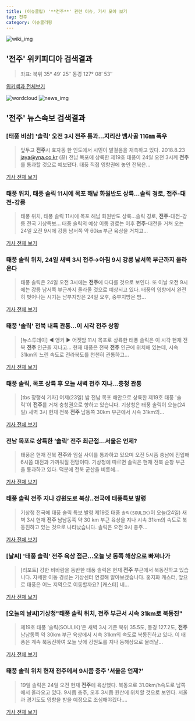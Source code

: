```yaml
---
title: (이슈클립) '**전주**' 관련 이슈, 기사 모아 보기
tag: 전주
category: 이슈클리핑
---
```

![wiki_img](https://user-images.githubusercontent.com/42597476/44503234-41136a80-a6d0-11e8-9071-6fc6418eafe4.png)
## **'**전주**'** 위키피디아 검색결과
>좌표: 북위 35° 49′ 25″ 동경 127° 08′ 53″

<a href="https://ko.wikipedia.org/wiki/전주" target="_blank">위키백과 전체보기</a>

![wordcloud](https://s3.ap-northeast-2.amazonaws.com/lyrics101-wordcloud/2018-08-24-1535061210.png)
![news_img](https://user-images.githubusercontent.com/42597476/44507050-1206f400-a6e4-11e8-8d98-7ffbfebb353f.png)
## **'**전주**'** 뉴스속보 검색결과
### [태풍 비상] '솔릭' 오전 3시 **전주** 통과…지리산 뱀사골 116㎜ 폭우

>앞두고 **전주**시 효자동 한 인도에서 시민이 발걸음을 재촉하고 있다. 2018.8.23 jaya@yna.co.kr (끝) 전남 목포에 상륙한 제19호 태풍이 24일 오전 3시께 **전주**를 통과할 것으로 예보됐다. 태풍 직접 영향권에 놓인 전북은...

<a href="http://app.yonhapnews.co.kr/YNA/Basic/SNS/r.aspx?c=AKR20180824002200055&did=1195m" target="_blank">기사 전체 보기</a>

### 태풍 위치, 태풍 솔릭 11시에 목포 해남 화원반도 상륙...솔릭 경로, **전주**-대전-강릉

>태풍 위치, 태풍 솔릭 11시에 목포 해남 화원반도 상륙...솔릭 경로, **전주**-대전-강릉 전국 기상특보... 태풍 솔릭의 예상 이동 경로는 이후 **전주**-대전을 거쳐 오는 24일 오전 9시에 강릉 남서쪽 약 60㎞ 부근 육상을 거치고...

<a href="http://www.namdonews.com/news/articleView.html?idxno=487483" target="_blank">기사 전체 보기</a>

### 태풍 솔릭 위치, 24일 새벽 3시 **전주**→아침 9시 강릉 남서쪽 부근까지 올라온다

>태풍 솔릭은 24일 오전 3시에는 **전주**에 다다를 것으로 보인다. 또 이날 오전 9시에는 강릉 남서쪽 부근까지 올라올 것으로 예상되고 있다. 태풍의 영향에서 완전히 벗어나는 시기는 남부지방은 24일 오후, 중부지방은 밤...

<a href="http://www.daejeontoday.com/news/articleView.html?idxno=509988" target="_blank">기사 전체 보기</a>

### 태풍 '솔릭' 전북 내륙 관통…이 시각 **전주** 상황

>[뉴스투데이] ◀ 앵커 ▶ 어젯밤 11시 목포로 상륙한 태풍 솔릭은 이 시각 현재 전북 **전주** 인근을 지나고... 현재 태풍은 전북 **전주** 인근에 위치해 있는데, 시속 31km의 느린 속도로 전라북도를 천천히 관통하고...

<a href="http://imnews.imbc.com/replay/2018/nwtoday/article/4779822_22669.html" target="_blank">기사 전체 보기</a>

### 태풍 솔릭, 목포 상륙 후 오늘 새벽 **전주** 지나…충청 관통

>[tbs 장행석 기자] 어제(23일) 밤 전남 목포 해안으로 상륙한 제19호 태풍 '솔릭'이 **전주**를 거쳐 충청권으로 향하고 있습니다. 기상청은 태풍 솔릭이 오늘(24일) 새벽 3시 현재 전북 **전주** 남동쪽 30km 부근에서 시속 31km의...

<a href="http://www.tbs.seoul.kr/news/bunya.do?method=daum_html2&typ_800=6&seq_800=10297400" target="_blank">기사 전체 보기</a>

### 전남 목포로 상륙한 ‘솔릭’ **전주** 최근접…서울은 언제?

>태풍은 현재 전북 **전주**와 임실 사이를 통과하고 있으며 오전 5시쯤 충남에 진입해 6시쯤 대전과 가까워질 전망이다. 기상청에 따르면 솔릭은 현재 전북 순창 부근을 통과하고 있다. 덕분에 전북 군산을 비롯해...

<a href="http://news.kmib.co.kr/article/view.asp?arcid=0012627122&code=61122025&cp=nv" target="_blank">기사 전체 보기</a>

### 태풍 솔릭 **전주** 지나 강원도로 북상..전국에 태풍특보 발령

>기상청 전국에 태풍 솔릭 특보 발령 제19호 태풍 `솔릭(SOULIK)`이 오늘(24일) 새벽 3시 현재 **전주** 남남동쪽 약 30 km 부근 육상을 지나 시속 31km의 속도로 북동진하고 있는 것으로 나타났습니다. 솔릭은 오전 9시 충주...

<a href="http://www.cpbc.co.kr/CMS/news/view_body.php?cid=731427&path=201808" target="_blank">기사 전체 보기</a>

### [날씨] '태풍 솔릭' **전주** 육상 접근…오늘 낮 동쪽 해상으로 빠져나가

>[리포트] 강한 비바람을 동반한 태풍 솔릭은 현재 **전주** 부근에서 북동진하고 있습니다. 자세한 이동 경로는 기상센터 연결해 알아보겠습니다. 홍지화 캐스터, 앞으로 태풍은 어느 지역으로 이동할까요? [캐스터] 네...

<a href="http://news.tvchosun.com/site/data/html_dir/2018/08/24/2018082490028.html" target="_blank">기사 전체 보기</a>

### [오늘의 날씨]기상청"태풍 솔릭 위치, **전주** 부근서 시속 31km로 북동진"

>제19호 태풍 ‘솔릭(SOULIK)’은 새벽 3시 기준 북위 35.5도, 동경 127.2도, **전주** 남남동쪽 약 30km 부근 육상에서 시속 31km의 속도로 북동진하고 있다. 이 태풍은 계속 북동진하여 오늘 낮에 강원도를 지나 동해상으로 물러날...

<a href="http://www.kookje.co.kr/news2011/asp/newsbody.asp?code=0300&key=20180824.99099011078" target="_blank">기사 전체 보기</a>

### 태풍 솔릭 위치 현재 **전주**에서 9시쯤 충주 '서울은 언제?'

>19일 솔릭은 24일 오전 현재 **전주**에 육상했다. 북동으로 31.0km/h속도로 남쪽에서 올라오고 있다. 9시쯤 충주, 오후 3시쯤 원산에 위치할 것으로 보인다. 서울과 경기도도 영향을 받을 예정으로 조심해야겠다....

<a href="http://daily.hankooki.com/lpage/society/201808/dh20180824060334137780.htm" target="_blank">기사 전체 보기</a>


